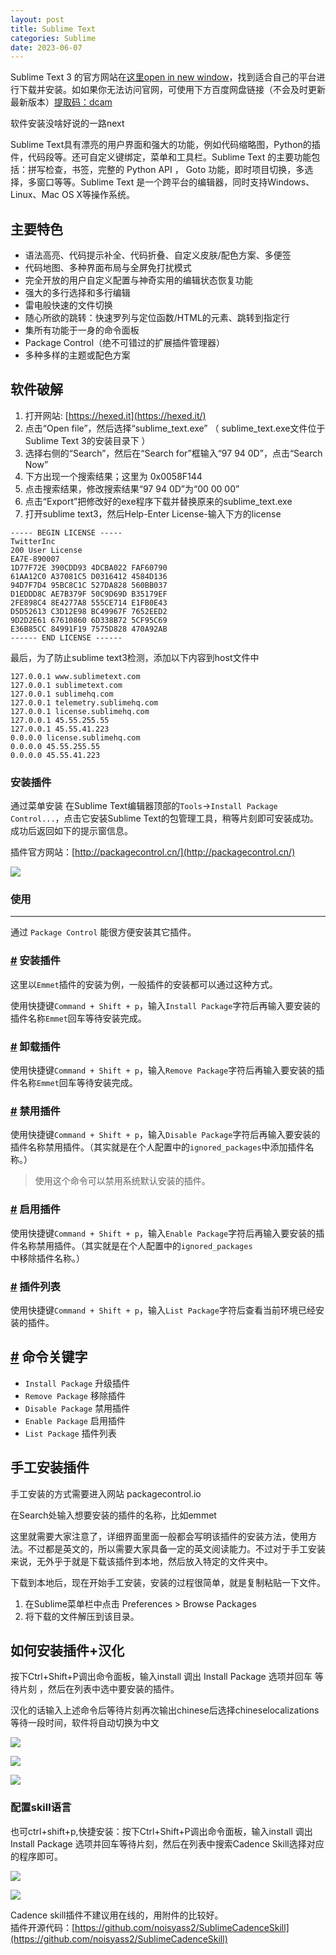 ```yaml
---
layout: post
title: Sublime Text
categories: Sublime
date: 2023-06-07
---
```


Sublime Text 3 的官方网站在[这里open in new window](https://www.sublimetext.com/)，找到适合自己的平台进行下载并安装。如如果你无法访问官网，可使用下方百度网盘链接（不会及时更新最新版本）[提取码：dcam](https://pan.baidu.com/s/1TgZk1RcHxaFORJjfmJi31Q)

软件安装没啥好说的一路next

Sublime Text具有漂亮的用户界面和强大的功能，例如代码缩略图，Python的插件，代码段等。还可自定义键绑定，菜单和工具栏。Sublime Text 的主要功能包括：拼写检查，书签，完整的 Python API ， Goto 功能，即时项目切换，多选择，多窗口等等。Sublime Text 是一个跨平台的编辑器，同时支持Windows、Linux、Mac OS X等操作系统。

## 主要特色
*   语法高亮、代码提示补全、代码折叠、自定义皮肤/配色方案、多便签
*   代码地图、多种界面布局与全屏免打扰模式
*   完全开放的用户自定义配置与神奇实用的编辑状态恢复功能
*   强大的多行选择和多行编辑
*   雷电般快速的文件切换
*   随心所欲的跳转：快速罗列与定位函数/HTML的元素、跳转到指定行
*   集所有功能于一身的命令面板
*   Package Control（绝不可错过的扩展插件管理器）
*   多种多样的主题或配色方案

## 软件破解

1.  打开网站: [https://hexed.it](https://hexed.it/)
2.  点击“Open file”，然后选择“sublime\_text.exe” （ sublime\_text.exe文件位于Sublime Text 3的安装目录下 ）
3.  选择右侧的“Search”，然后在“Search for”框输入“97 94 0D”，点击“Search Now”
4.  下方出现一个搜索结果；这里为 0x0058F144
5.  点击搜索结果，修改搜索结果“97 94 0D”为“00 00 00”
6.  点击“Export”把修改好的exe程序下载并替换原来的sublime\_text.exe
7.  打开sublime text3，然后Help-Enter License-输入下方的license

```
----- BEGIN LICENSE -----
TwitterInc
200 User License
EA7E-890007
1D77F72E 390CDD93 4DCBA022 FAF60790
61AA12C0 A37081C5 D0316412 4584D136
94D7F7D4 95BC8C1C 527DA828 560BB037
D1EDDD8C AE7B379F 50C9D69D B35179EF
2FE898C4 8E4277A8 555CE714 E1FB0E43
D5D52613 C3D12E98 BC49967F 7652EED2
9D2D2E61 67610860 6D338B72 5CF95C69
E36B85CC 84991F19 7575D828 470A92AB
------ END LICENSE ------
```


最后，为了防止sublime text3检测，添加以下内容到host文件中

```
127.0.0.1 www.sublimetext.com
127.0.0.1 sublimetext.com
127.0.0.1 sublimehq.com
127.0.0.1 telemetry.sublimehq.com
127.0.0.1 license.sublimehq.com
127.0.0.1 45.55.255.55
127.0.0.1 45.55.41.223
0.0.0.0 license.sublimehq.com
0.0.0.0 45.55.255.55
0.0.0.0 45.55.41.223
```




### 安装插件

通过菜单安装 在Sublime Text编辑器顶部的`Tools`\->`Install Package Control...`，点击它安装Sublime Text的包管理工具，稍等片刻即可安装成功。
成功后返回如下的提示窗信息。

插件官方网站：[http://packagecontrol.cn/](http://packagecontrol.cn/)

![](http://a1024.synology.me:222/images/blog2022/Sublime%20Text2.png)

### 使用
--------------------------------------

通过 `Package Control` 能很方便安装其它插件。

### [#](about:blank#%E5%AE%89%E8%A3%85%E6%8F%92%E4%BB%B6) 安装插件

这里以`Emmet`插件的安装为例，一般插件的安装都可以通过这种方式。

使用快捷键`Command + Shift + p`，输入`Install Package`字符后再输入要安装的插件名称`Emmet`回车等待安装完成。

### [#](about:blank#%E5%8D%B8%E8%BD%BD%E6%8F%92%E4%BB%B6) 卸载插件

使用快捷键`Command + Shift + p`，输入`Remove Package`字符后再输入要安装的插件名称`Emmet`回车等待安装完成。

### [#](about:blank#%E7%A6%81%E7%94%A8%E6%8F%92%E4%BB%B6) 禁用插件

使用快捷键`Command + Shift + p`，输入`Disable Package`字符后再输入要安装的插件名称禁用插件。（其实就是在个人配置中的`ignored_packages`中添加插件名称。）

> 使用这个命令可以禁用系统默认安装的插件。

### [#](about:blank#%E5%90%AF%E7%94%A8%E6%8F%92%E4%BB%B6) 启用插件

使用快捷键`Command + Shift + p`，输入`Enable Package`字符后再输入要安装的插件名称禁用插件。（其实就是在个人配置中的`ignored_packages`中移除插件名称。）

### [#](about:blank#%E6%8F%92%E4%BB%B6%E5%88%97%E8%A1%A8) 插件列表

使用快捷键`Command + Shift + p`，输入`List Package`字符后查看当前环境已经安装的插件。

[#](about:blank#%E5%91%BD%E4%BB%A4%E5%85%B3%E9%94%AE%E5%AD%97) 命令关键字
--------------------------------------------------------------------

*   `Install Package` 升级插件
*   `Remove Package` 移除插件
*   `Disable Package` 禁用插件
*   `Enable Package` 启用插件
*   `List Package` 插件列表


## 手工安装插件

手工安装的方式需要进入网站 packagecontrol.io

在Search处输入想要安装的插件的名称，比如emmet

这里就需要大家注意了，详细界面里面一般都会写明该插件的安装方法，使用方法。不过都是英文的，所以需要大家具备一定的英文阅读能力。不过对于手工安装来说，无外乎于就是下载该插件到本地，然后放入特定的文件夹中。

下载到本地后，现在开始手工安装，安装的过程很简单，就是复制粘贴一下文件。
1. 在Sublime菜单栏中点击 Preferences > Browse Packages
2. 将下载的文件解压到该目录。

## 如何安装插件+汉化
按下Ctrl+Shift+P调出命令面板，输入install 调出 Install Package 选项并回车 等待片刻 ，然后在列表中选中要安装的插件。

汉化的话输入上述命令后等待片刻再次输出chinese后选择chineselocalizations等待一段时间，软件将自动切换为中文

![](https://a1024.synology.me:222/images/blog2022/Snipaste_2021-10-29_09-50-28.png)

![](https://a1024.synology.me:222/images/blog2022/Snipaste_2021-10-29_09-55-34.png)

![](http://a1024.synology.me:222/images/blog2022/Sublime%20Text4.png)

### 配置skill语言

也可ctrl+shift+p,快捷安装：按下Ctrl+Shift+P调出命令面板，输入install 调出 Install Package 选项并回车等待片刻，然后在列表中搜索Cadence Skill选择对应的程序即可。

![](https://a1024.synology.me:222/images/blog2022/Snipaste_2021-10-29_10-02-28.png)

![](http://a1024.synology.me:222/images/blog2022/Sublime_skill.gif)

Cadence skill插件不建议用在线的，用附件的比较好。  
插件开源代码：[https://github.com/noisyass2/SublimeCadenceSkill](https://github.com/noisyass2/SublimeCadenceSkill)
